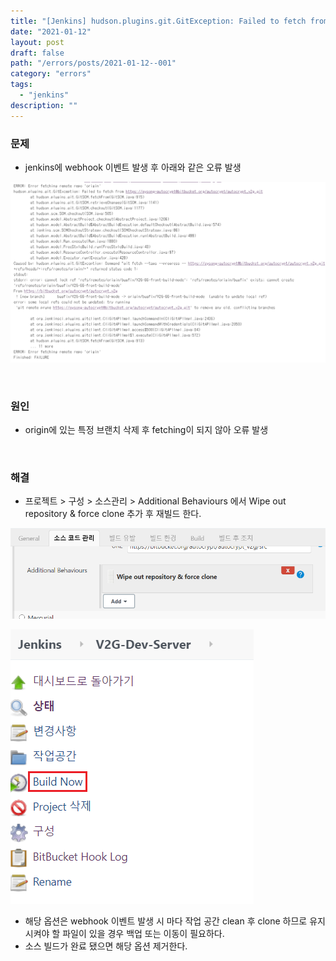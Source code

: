 ```yaml
---
title: "[Jenkins] hudson.plugins.git.GitException: Failed to fetch from repo"
date: "2021-01-12"
layout: post
draft: false
path: "/errors/posts/2021-01-12--001"
category: "errors"
tags:
  - "jenkins"
description: ""
---
```


### 문제
- jenkins에 webhook 이벤트 발생 후 아래와 같은 오류 발생

![](./001-01.PNG)

<br>

### 원인
- origin에 있는 특정 브랜치 삭제 후 fetching이 되지 않아 오류 발생

<br>

### 해결
- 프로젝트 > 구성 > 소스관리 > Additional Behaviours 에서 Wipe out repository & force clone 추가 후 재빌드 한다.

![](./001-02.PNG)

![](./001-03.PNG)

- 해당 옵션은 webhook 이벤트 발생 시 마다 작업 공간 clean 후 clone 하므로 유지시켜야 할 파일이 있을 경우 백업 또는 이동이 필요하다.  
- 소스 빌드가 완료 됐으면 해당 옵션 제거한다.



